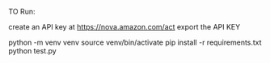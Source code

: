 TO Run:

create an API key at  https://nova.amazon.com/act
export the API KEY

python -m venv venv
source venv/bin/activate
pip install -r requirements.txt
python test.py